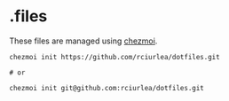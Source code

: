 # .files

These files are managed using [chezmoi](https://www.chezmoi.io).

```
chezmoi init https://github.com/rciurlea/dotfiles.git

# or

chezmoi init git@github.com:rciurlea/dotfiles.git
```
